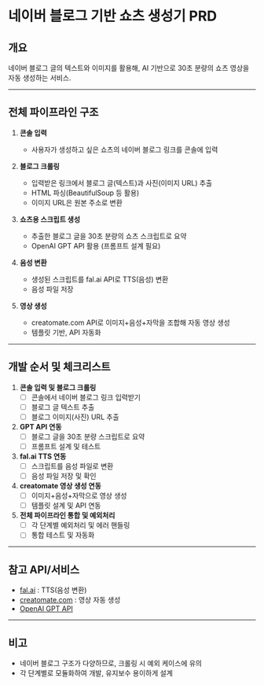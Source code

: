 # 네이버 블로그 기반 쇼츠 생성기 PRD

## 개요
네이버 블로그 글의 텍스트와 이미지를 활용해, AI 기반으로 30초 분량의 쇼츠 영상을 자동 생성하는 서비스.

---

## 전체 파이프라인 구조

1. **콘솔 입력**
    - 사용자가 생성하고 싶은 쇼츠의 네이버 블로그 링크를 콘솔에 입력

2. **블로그 크롤링**
    - 입력받은 링크에서 블로그 글(텍스트)과 사진(이미지 URL) 추출
    - HTML 파싱(BeautifulSoup 등 활용)
    - 이미지 URL은 원본 주소로 변환

3. **쇼츠용 스크립트 생성**
    - 추출한 블로그 글을 30초 분량의 쇼츠 스크립트로 요약
    - OpenAI GPT API 활용 (프롬프트 설계 필요)

4. **음성 변환**
    - 생성된 스크립트를 fal.ai API로 TTS(음성) 변환
    - 음성 파일 저장

5. **영상 생성**
    - creatomate.com API로 이미지+음성+자막을 조합해 자동 영상 생성
    - 템플릿 기반, API 자동화

---

## 개발 순서 및 체크리스트

1. **콘솔 입력 및 블로그 크롤링**
    - [ ] 콘솔에서 네이버 블로그 링크 입력받기
    - [ ] 블로그 글 텍스트 추출
    - [ ] 블로그 이미지(사진) URL 추출

2. **GPT API 연동**
    - [ ] 블로그 글을 30초 분량 스크립트로 요약
    - [ ] 프롬프트 설계 및 테스트

3. **fal.ai TTS 연동**
    - [ ] 스크립트를 음성 파일로 변환
    - [ ] 음성 파일 저장 및 확인

4. **creatomate 영상 생성 연동**
    - [ ] 이미지+음성+자막으로 영상 생성
    - [ ] 템플릿 설계 및 API 연동

5. **전체 파이프라인 통합 및 예외처리**
    - [ ] 각 단계별 예외처리 및 에러 핸들링
    - [ ] 통합 테스트 및 자동화

---

## 참고 API/서비스
- [fal.ai](https://fal.ai/) : TTS(음성 변환)
- [creatomate.com](https://creatomate.com/) : 영상 자동 생성
- [OpenAI GPT API](https://platform.openai.com/docs/api-reference)

---

## 비고
- 네이버 블로그 구조가 다양하므로, 크롤링 시 예외 케이스에 유의
- 각 단계별로 모듈화하여 개발, 유지보수 용이하게 설계 